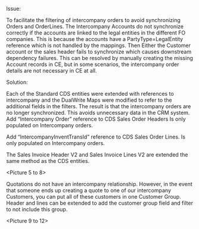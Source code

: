 Issue:

To facilitate the filtering of intercompany orders to avoid synchronizing Orders and OrderLines.
The Intercompany Accounts do not synchronize correctly if the accounts are linked to the legal entities in the different FO companies. This is because the accounts have a PartyType=LegalEntity reference which is not handled by the mappings. Then Either the Customer account or the sales header fails to synchronize which causes downstream dependency failures. This can be resolved by manually creating the missing Account records in CE, but in some scenarios, the intercompany order details are not necessary in CE at all.

Solution:

Each of the Standard CDS entities were extended with references to intercompany and the DualWrite Maps were modified to refer to the additional fields in the filters. The result is that the intercompany orders are no longer synchronized. This avoids unnecessary data in the CRM system.
Add “Intercompany Order” reference to CDS Sales Order Headers Is only populated on Intercompany orders.
 

<Picture1>
 <Picture2>

Add “IntercompanyInventTransId” reference to CDS Sales Order Lines.  Is only populated on Intercompany orders.
 
 
<picture3>
 <picture4>

The Sales Invoice Header V2 and Sales Invoice Lines V2 are extended the same method as the CDS entities.

 <Picture 5 to 8>
 

Quotations do not have an intercompany relationship. However, in the event that someone ends up creating a quote to one of our intercompany Customers, you can put all of these customers in one Customer Group.  Header and lines can be extended to add the customer group field and filter to not include this group.
 
 
 <Picture 9 to 12>
     

